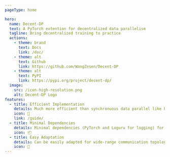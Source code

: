 ```yaml
---
pageType: home

hero:
  name: Decent-DP
  text: A PyTorch extention for decentralized data parallelism
  tagline: Bring decentralized training to practice
  actions:
    - theme: brand
      text: Docs
      link: /doc/
    - theme: alt
      text: Github
      link: https://github.com/WangZesen/Decent-DP
    - theme: alt
      text: PyPI
      link: https://pypi.org/project/decent-dp/
  image:
    src: /icon-high-resolution.png
    alt: Decent-DP Logo
features:
  - title: Efficient Implementation
    details: Much more efficient than synchronuous data parallel like PyTorch DDP
    icon: 🚀
    link: /guide/
  - title: Minimal Dependencies
    details: Minimal dependencies (PyTorch and Loguru for logging) for easy future adaptation and integration.
    icon: 📦
  - title: Easy Adaptation
    details: Can be easily adapted for wide-range communication topologies and optimizers.
    icon: 🎨
---
```

